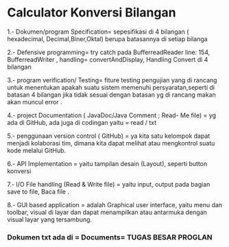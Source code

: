 # Calculator Konversi Bilangan

1.- Dokumen/program Specification= sepesifikasi di 4 bilangan ( hexadecimal, Decimal,Biner,Oktal) berupa batasannya di setiap bilanga

2.- Defensive programming= try catch pada BufferreadReader line: 154, BufferreadWriter , handling= convertAndDisplay, Handling Convert di 4 bilangan

3.- program verification/ Testing= fiture testing pengujian yang di rancang untuk menentukan apakah suatu sistem memenuhi persyaratan,seperti di batasan 4 bilangan jika tidak sesuai dengan batasan yg di rancang makan akan muncul error .

4.- project Documentation ( JavaDoc/Java Comment ; Read- Me file) = yg ada di GitHub, ada juga di codingan yaitu = read / txt

5.- penggunaan version control ( GitHub) = ya kita satu kelompok dapat menjadi kolaborasi tim, dimana kita dapat melihat atau mengkontrol suatu kode melalui GitHub.

6.- API Implementation = yaitu tampilan desain (Layout), seperti button konversi 

7.- I/O File handling (Read & Write file) = yaitu input, output pada bagian save to file, Baca file . 

8.- GUI based application = adalah Graphical user interface, yaitu menu dan toolbar, visual di layar dan dapat menampilkan atau antarmuka dengan visual layar yang tersambung.

### Dokumen txt ada di = Documents= TUGAS BESAR PROGLAN
